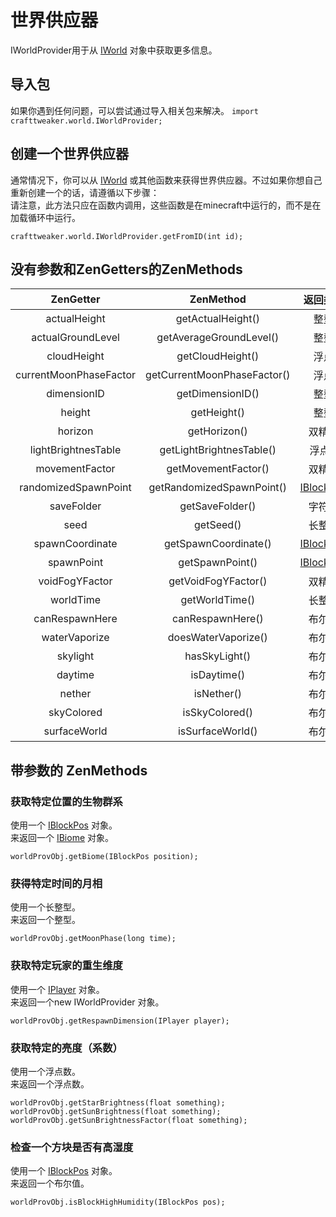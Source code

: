# 世界供应器

IWorldProvider用于从 [IWorld](IWorld) 对象中获取更多信息。

## 导入包
如果你遇到任何问题，可以尝试通过导入相关包来解决。
`import crafttweaker.world.IWorldProvider;`

## 创建一个世界供应器
通常情况下，你可以从 [IWorld](IWorld) 或其他函数来获得世界供应器。不过如果你想自己重新创建一个的话，请遵循以下步骤：  
请注意，此方法只应在函数内调用，这些函数是在minecraft中运行的，而不是在加载循环中运行。
```
crafttweaker.world.IWorldProvider.getFromID(int id);
```



## 没有参数和ZenGetters的ZenMethods

|       ZenGetter        |          ZenMethod          |        返回类型        |      描述      |
| :--------------------: | :-------------------------: | :--------------------: | :------------: |
|      actualHeight      |      getActualHeight()      |          整型          |    实际高度    |
|   actualGroundLevel    |   getAverageGroundLevel()   |          整型          |   实际水平面   |
|      cloudHeight       |      getCloudHeight()       |          浮点          |      云高      |
| currentMoonPhaseFactor | getCurrentMoonPhaseFactor() |          浮点          | 当前的月相系数 |
|      dimensionID       |      getDimensionID()       |          整型          |     维度ID     |
|         height         |         getHeight()         |          整型          |      高度      |
|        horizon         |        getHorizon()         |         双精度         |      视野      |
|  lightBrightnesTable   |  getLightBrightnesTable()   |         浮点[]         |     亮度表     |
|     movementFactor     |     getMovementFactor()     |         双精度         |    移动系数    |
|  randomizedSpawnPoint  |  getRandomizedSpawnPoint()  | [IBlockPos](IBlockPos) |   随机生成点   |
|       saveFolder       |       getSaveFolder()       |         字符串         |   保存文件夹   |
|          seed          |          getSeed()          |         长整型         |      种子      |
|    spawnCoordinate     |    getSpawnCoordinate()     | [IBlockPos](IBlockPos) |    生成坐标    |
|       spawnPoint       |       getSpawnPoint()       | [IBlockPos](IBlockPos) |     生成点     |
|     voidFogYFactor     |     getVoidFogYFactor()     |         双精度         | voidFogYFactor |
|       worldTime        |       getWorldTime()        |         长整型         |    世界时间    |
|     canRespawnHere     |      canRespawnHere()       |         布尔值         | 可以在这里重生 |
|     waterVaporize      |     doesWaterVaporize()     |         布尔值         |     水蒸发     |
|        skylight        |        hasSkyLight()        |         布尔值         |      天窗      |
|        daytime         |         isDaytime()         |         布尔值         |      白天      |
|         nether         |         isNether()          |         布尔值         |      地狱      |
|       skyColored       |       isSkyColored()        |         布尔值         |    天空颜色    |
|      surfaceWorld      |      isSurfaceWorld()       |         布尔值         |      地表      |

## 带参数的 ZenMethods

### 获取特定位置的生物群系

使用一个 [IBlockPos](IBlockPos) 对象。  
来返回一个 [IBiome](/Vanilla/Biomes/IBiome) 对象。
```
worldProvObj.getBiome(IBlockPos position);
```

### 获得特定时间的月相

使用一个长整型。  
来返回一个整型。
```
worldProvObj.getMoonPhase(long time);
```

### 获取特定玩家的重生维度

使用一个 [IPlayer](/Vanilla/Players/IPlayer) 对象。  
来返回一个new IWorldProvider 对象。
```
worldProvObj.getRespawnDimension(IPlayer player);
```

### 获取特定的亮度（系数）

使用一个浮点数。  
来返回一个浮点数。
```
worldProvObj.getStarBrightness(float something);
worldProvObj.getSunBrightness(float something);
worldProvObj.getSunBrightnessFactor(float something);
```

### 检查一个方块是否有高湿度
使用一个 [IBlockPos](IBlockPos) 对象。  
来返回一个布尔值。
```
worldProvObj.isBlockHighHumidity(IBlockPos pos);
```
